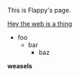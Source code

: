 This is Flappy's page.

[Hey the web is a thing](https://target/com)

* foo
  * bar
    * baz

**weasels**
